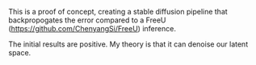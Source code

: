 This is a proof of concept, creating a stable diffusion pipeline that backpropogates the error compared to a FreeU (https://github.com/ChenyangSi/FreeU) inference.

The initial results are positive.  My theory is that it can denoise our latent space.